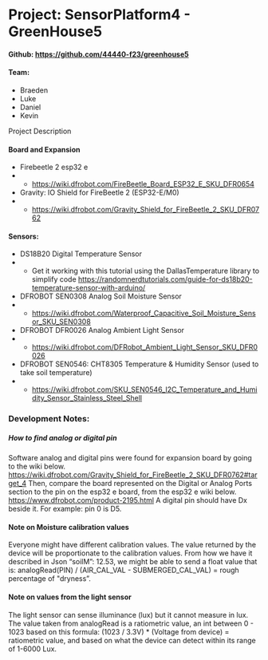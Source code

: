 # Project: SensorPlatform4 - GreenHouse5
#### Github: https://github.com/44440-f23/greenhouse5
#### Team:
- Braeden
- Luke
- Daniel
- Kevin

Project Description

#### Board and Expansion
- Firebeetle 2 esp32 e
- - https://wiki.dfrobot.com/FireBeetle_Board_ESP32_E_SKU_DFR0654
- Gravity: IO Shield for FireBeetle 2 (ESP32-E/M0)
- - https://wiki.dfrobot.com/Gravity_Shield_for_FireBeetle_2_SKU_DFR0762

#### Sensors:
- DS18B20 Digital Temperature Sensor
- - Get it working with this tutorial using the DallasTemperature library to simplify code https://randomnerdtutorials.com/guide-for-ds18b20-temperature-sensor-with-arduino/ 
- DFROBOT SEN0308 Analog Soil Moisture Sensor
- - https://wiki.dfrobot.com/Waterproof_Capacitive_Soil_Moisture_Sensor_SKU_SEN0308 
- DFROBOT DFR0026 Analog Ambient Light Sensor
- - https://wiki.dfrobot.com/DFRobot_Ambient_Light_Sensor_SKU_DFR0026 
- DFROBOT SEN0546: CHT8305 Temperature & Humidity Sensor (used to take soil temperature)
- - https://wiki.dfrobot.com/SKU_SEN0546_I2C_Temperature_and_Humidity_Sensor_Stainless_Steel_Shell

### Development Notes:
##### How to find analog or digital pin
Software analog and digital pins were found for expansion board by going to the wiki below. https://wiki.dfrobot.com/Gravity_Shield_for_FireBeetle_2_SKU_DFR0762#target_4 Then, compare the board represented on the Digital or Analog Ports section to the pin on the esp32 e board, from the esp32 e wiki below. https://www.dfrobot.com/product-2195.html A digital pin should have Dx beside it. For example: pin 0 is D5.

#### Note on Moisture calibration values
Everyone might have different calibration values. The value returned by the device will be proportionate to the calibration values. From how we have it described in Json “soilM”: 12.53, we might be able to send a float value that is: analogRead(PIN) / (AIR_CAL_VAL - SUBMERGED_CAL_VAL) = rough percentage of "dryness”.

#### Note on values from the light sensor
The light sensor can sense illuminance (lux) but it cannot measure in lux. The value taken from analogRead is a ratiometric value, an int between 0 - 1023 based on this formula: (1023 / 3.3V) * (Voltage from device) = ratiometric value, and based on what the device can detect within its range of 1-6000 Lux.